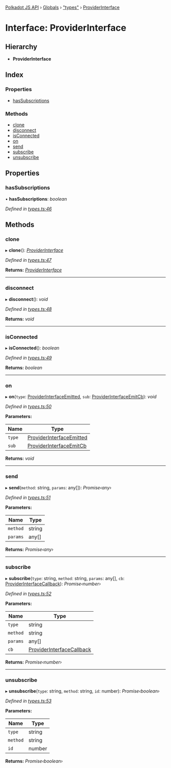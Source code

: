 [Polkadot JS API](../README.md) › [Globals](../globals.md) › ["types"](../modules/_types_.md) › [ProviderInterface](_types_.providerinterface.md)

# Interface: ProviderInterface

## Hierarchy

* **ProviderInterface**

## Index

### Properties

* [hasSubscriptions](_types_.providerinterface.md#hassubscriptions)

### Methods

* [clone](_types_.providerinterface.md#clone)
* [disconnect](_types_.providerinterface.md#disconnect)
* [isConnected](_types_.providerinterface.md#isconnected)
* [on](_types_.providerinterface.md#on)
* [send](_types_.providerinterface.md#send)
* [subscribe](_types_.providerinterface.md#subscribe)
* [unsubscribe](_types_.providerinterface.md#unsubscribe)

## Properties

###  hasSubscriptions

• **hasSubscriptions**: *boolean*

*Defined in [types.ts:46](https://github.com/polkadot-js/api/blob/21ac0ac2fb/packages/rpc-provider/src/types.ts#L46)*

## Methods

###  clone

▸ **clone**(): *[ProviderInterface](_types_.providerinterface.md)*

*Defined in [types.ts:47](https://github.com/polkadot-js/api/blob/21ac0ac2fb/packages/rpc-provider/src/types.ts#L47)*

**Returns:** *[ProviderInterface](_types_.providerinterface.md)*

___

###  disconnect

▸ **disconnect**(): *void*

*Defined in [types.ts:48](https://github.com/polkadot-js/api/blob/21ac0ac2fb/packages/rpc-provider/src/types.ts#L48)*

**Returns:** *void*

___

###  isConnected

▸ **isConnected**(): *boolean*

*Defined in [types.ts:49](https://github.com/polkadot-js/api/blob/21ac0ac2fb/packages/rpc-provider/src/types.ts#L49)*

**Returns:** *boolean*

___

###  on

▸ **on**(`type`: [ProviderInterfaceEmitted](../modules/_types_.md#providerinterfaceemitted), `sub`: [ProviderInterfaceEmitCb](../modules/_types_.md#providerinterfaceemitcb)): *void*

*Defined in [types.ts:50](https://github.com/polkadot-js/api/blob/21ac0ac2fb/packages/rpc-provider/src/types.ts#L50)*

**Parameters:**

Name | Type |
------ | ------ |
`type` | [ProviderInterfaceEmitted](../modules/_types_.md#providerinterfaceemitted) |
`sub` | [ProviderInterfaceEmitCb](../modules/_types_.md#providerinterfaceemitcb) |

**Returns:** *void*

___

###  send

▸ **send**(`method`: string, `params`: any[]): *Promise‹any›*

*Defined in [types.ts:51](https://github.com/polkadot-js/api/blob/21ac0ac2fb/packages/rpc-provider/src/types.ts#L51)*

**Parameters:**

Name | Type |
------ | ------ |
`method` | string |
`params` | any[] |

**Returns:** *Promise‹any›*

___

###  subscribe

▸ **subscribe**(`type`: string, `method`: string, `params`: any[], `cb`: [ProviderInterfaceCallback](../modules/_types_.md#providerinterfacecallback)): *Promise‹number›*

*Defined in [types.ts:52](https://github.com/polkadot-js/api/blob/21ac0ac2fb/packages/rpc-provider/src/types.ts#L52)*

**Parameters:**

Name | Type |
------ | ------ |
`type` | string |
`method` | string |
`params` | any[] |
`cb` | [ProviderInterfaceCallback](../modules/_types_.md#providerinterfacecallback) |

**Returns:** *Promise‹number›*

___

###  unsubscribe

▸ **unsubscribe**(`type`: string, `method`: string, `id`: number): *Promise‹boolean›*

*Defined in [types.ts:53](https://github.com/polkadot-js/api/blob/21ac0ac2fb/packages/rpc-provider/src/types.ts#L53)*

**Parameters:**

Name | Type |
------ | ------ |
`type` | string |
`method` | string |
`id` | number |

**Returns:** *Promise‹boolean›*
